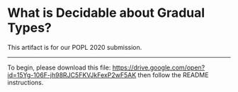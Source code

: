 

# What is Decidable about Gradual Types?
This artifact is for our POPL 2020 submission.

------------

To begin, please download this file: https://drive.google.com/open?id=15Yg-106F-jh98RJC5FKVJkFexP2wF5AK
then follow the README instructions. 

